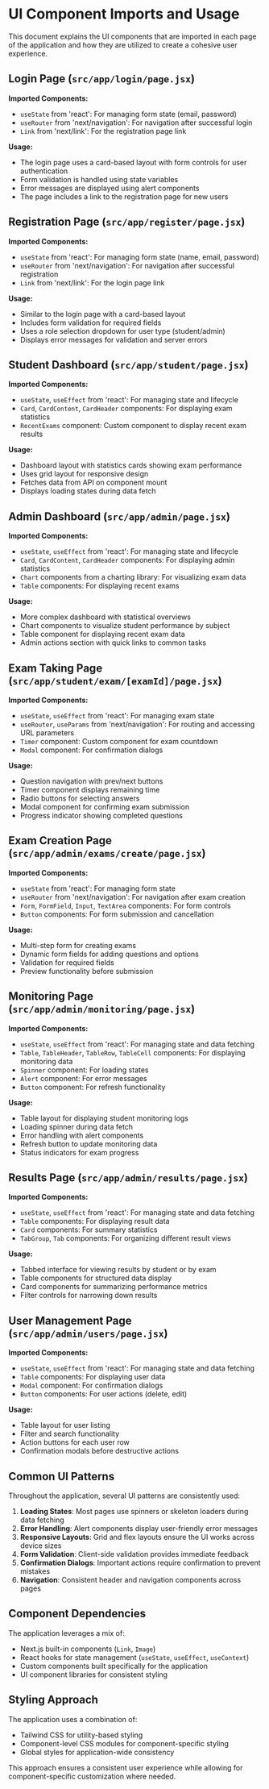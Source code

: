 # UI Component Imports and Usage

This document explains the UI components that are imported in each page of the application and how they are utilized to create a cohesive user experience.

## Login Page (`src/app/login/page.jsx`)

**Imported Components:**
- `useState` from 'react': For managing form state (email, password)
- `useRouter` from 'next/navigation': For navigation after successful login
- `Link` from 'next/link': For the registration page link

**Usage:**
- The login page uses a card-based layout with form controls for user authentication
- Form validation is handled using state variables
- Error messages are displayed using alert components
- The page includes a link to the registration page for new users

## Registration Page (`src/app/register/page.jsx`)

**Imported Components:**
- `useState` from 'react': For managing form state (name, email, password)
- `useRouter` from 'next/navigation': For navigation after successful registration
- `Link` from 'next/link': For the login page link

**Usage:**
- Similar to the login page with a card-based layout
- Includes form validation for required fields
- Uses a role selection dropdown for user type (student/admin)
- Displays error messages for validation and server errors

## Student Dashboard (`src/app/student/page.jsx`)

**Imported Components:**
- `useState`, `useEffect` from 'react': For managing state and lifecycle
- `Card`, `CardContent`, `CardHeader` components: For displaying exam statistics
- `RecentExams` component: Custom component to display recent exam results

**Usage:**
- Dashboard layout with statistics cards showing exam performance
- Uses grid layout for responsive design
- Fetches data from API on component mount
- Displays loading states during data fetch

## Admin Dashboard (`src/app/admin/page.jsx`)

**Imported Components:**
- `useState`, `useEffect` from 'react': For managing state and lifecycle
- `Card`, `CardContent`, `CardHeader` components: For displaying admin statistics
- `Chart` components from a charting library: For visualizing exam data
- `Table` components: For displaying recent exams

**Usage:**
- More complex dashboard with statistical overviews
- Chart components to visualize student performance by subject
- Table component for displaying recent exam data
- Admin actions section with quick links to common tasks

## Exam Taking Page (`src/app/student/exam/[examId]/page.jsx`)

**Imported Components:**
- `useState`, `useEffect` from 'react': For managing exam state
- `useRouter`, `useParams` from 'next/navigation': For routing and accessing URL parameters
- `Timer` component: Custom component for exam countdown
- `Modal` component: For confirmation dialogs

**Usage:**
- Question navigation with prev/next buttons
- Timer component displays remaining time
- Radio buttons for selecting answers
- Modal component for confirming exam submission
- Progress indicator showing completed questions

## Exam Creation Page (`src/app/admin/exams/create/page.jsx`)

**Imported Components:**
- `useState` from 'react': For managing form state
- `useRouter` from 'next/navigation': For navigation after exam creation
- `Form`, `FormField`, `Input`, `TextArea` components: For form controls
- `Button` components: For form submission and cancellation

**Usage:**
- Multi-step form for creating exams
- Dynamic form fields for adding questions and options
- Validation for required fields
- Preview functionality before submission

## Monitoring Page (`src/app/admin/monitoring/page.jsx`)

**Imported Components:**
- `useState`, `useEffect` from 'react': For managing state and data fetching
- `Table`, `TableHeader`, `TableRow`, `TableCell` components: For displaying monitoring data
- `Spinner` component: For loading states
- `Alert` component: For error messages
- `Button` component: For refresh functionality

**Usage:**
- Table layout for displaying student monitoring logs
- Loading spinner during data fetch
- Error handling with alert components
- Refresh button to update monitoring data
- Status indicators for exam progress

## Results Page (`src/app/admin/results/page.jsx`)

**Imported Components:**
- `useState`, `useEffect` from 'react': For managing state and data fetching
- `Table` components: For displaying result data
- `Card` components: For summary statistics
- `TabGroup`, `Tab` components: For organizing different result views

**Usage:**
- Tabbed interface for viewing results by student or by exam
- Table components for structured data display
- Card components for summarizing performance metrics
- Filter controls for narrowing down results

## User Management Page (`src/app/admin/users/page.jsx`)

**Imported Components:**
- `useState`, `useEffect` from 'react': For managing state and data fetching
- `Table` components: For displaying user data
- `Modal` component: For confirmation dialogs
- `Button` components: For user actions (delete, edit)

**Usage:**
- Table layout for user listing
- Filter and search functionality
- Action buttons for each user row
- Confirmation modals before destructive actions

## Common UI Patterns

Throughout the application, several UI patterns are consistently used:

1. **Loading States**: Most pages use spinners or skeleton loaders during data fetching
2. **Error Handling**: Alert components display user-friendly error messages
3. **Responsive Layouts**: Grid and flex layouts ensure the UI works across device sizes
4. **Form Validation**: Client-side validation provides immediate feedback
5. **Confirmation Dialogs**: Important actions require confirmation to prevent mistakes
6. **Navigation**: Consistent header and navigation components across pages

## Component Dependencies

The application leverages a mix of:

- Next.js built-in components (`Link`, `Image`)
- React hooks for state management (`useState`, `useEffect`, `useContext`)
- Custom components built specifically for the application
- UI component libraries for consistent styling

## Styling Approach

The application uses a combination of:

- Tailwind CSS for utility-based styling
- Component-level CSS modules for component-specific styling
- Global styles for application-wide consistency

This approach ensures a consistent user experience while allowing for component-specific customization where needed.
